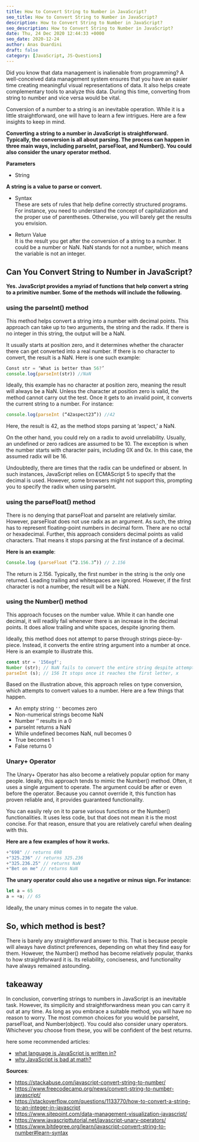 ```yaml
---
title: How to Convert String to Number in JavaScript?
seo_title: How to Convert String to Number in JavaScript?
description: How to Convert String to Number in JavaScript?
seo_description: How to Convert String to Number in JavaScript?
date: Thu, 24 Dec 2020 12:44:33 +0000
seo_date: 2020-12-24
author: Anas Ouardini
draft: false
category: [JavaScript, JS-Questions]
---
```



Did you know that data management is inalienable from programming? A well-conceived data management system ensures that you have an easier time creating meaningful visual representations of data. It also helps create complementary tools to analyze this data. During this time, converting from string to number and vice versa would be vital.

Conversion of a number to a string is an inevitable operation. While it is a little straightforward, one will have to learn a few intrigues. Here are a few insights to keep in mind.

**Converting a string to a number in JavaScript is straightforward. Typically, the conversion is all about parsing. The process can happen in three main ways, including parseInt, parseFloat, and Number(). You could also consider the unary operator method.**

**Parameters**

- String

**A string is a value to parse or convert.**

- Syntax<br>These are sets of rules that help define correctly structured programs. For instance, you need to understand the concept of capitalization and the proper use of parentheses. Otherwise, you will barely get the results you envision.

- Return Value<br>It is the result you get after the conversion of a string to a number. It could be a number or NaN. NaN stands for not a number, which means the variable is not an integer.

## Can You Convert String to Number in JavaScript?

**Yes. JavaScript provides a myriad of functions that help convert a string to a primitive number. Some of the methods will include the following.**

### using the parseInt() method

This method helps convert a string into a number with decimal points. This approach can take up to two arguments, the string and the radix. If there is no integer in this string, the output will be a NaN.

It usually starts at position zero, and it determines whether the character there can get converted into a real number. If there is no character to convert, the result is a NaN. Here is one such example:

```js
Const str = ‘What is better than 56?’
console.log(parseInt(str)) //NaN
```

Ideally, this example has no character at position zero, meaning the result will always be a NaN. Unless the character at position zero is valid, the method cannot carry out the test. Once it gets to an invalid point, it converts the current string to a number. For instance:

```js
console.log(parseInt (“42aspect23”)) //42
```

Here, the result is 42, as the method stops parsing at ‘aspect,’ a NaN.

On the other hand, you could rely on a radix to avoid unreliability. Usually, an undefined or zero radices are assumed to be 10. The exception is when the number starts with character pairs, including 0X and 0x. In this case, the assumed radix will be 16.

Undoubtedly, there are times that the radix can be undefined or absent. In such instances, JavaScript relies on ECMAScript 5 to specify that the decimal is used. However, some browsers might not support this, prompting you to specify the radix when using parseInt.

### using the parseFloat() method

There is no denying that parseFloat and parseInt are relatively similar. However, parseFloat does not use radix as an argument. As such, the string has to represent floating-point numbers in decimal form. There are no octal or hexadecimal. Further, this approach considers decimal points as valid characters. That means it stops parsing at the first instance of a decimal.

**Here is an example**:

```js
Console.log (parseFloat (“2.156.3”)) // 2.156
```

The return is 2.156. Typically, the first number in the string is the only one returned. Leading trailing and whitespaces are ignored. However, if the first character is not a number, the result will be a NaN.

### using the Number() method

This approach focuses on the number value. While it can handle one decimal, it will readily fail whenever there is an increase in the decimal points. It does allow trailing and white spaces, despite ignoring them.

Ideally, this method does not attempt to parse through strings piece-by-piece. Instead, it converts the entire string argument into a number at once. Here is an example to illustrate this.

```js
const str = '156xgf';
Number (str); // NaN fails to convert the entire string despite attempting
parseInt (s); // 156 It stops once it reaches the first letter, x
```

Based on the illustration above, this approach relies on type conversion, which attempts to convert values to a number. Here are a few things that happen.

- An empty string `''` becomes zero
- Non-numerical strings become NaN
- Number ‘’ results in a 0
- parseInt returns a NaN
- While undefined becomes NaN, null becomes 0
- True becomes 1
- False returns 0

### Unary+ Operator

The Unary+ Operator has also become a relatively popular option for many people. Ideally, this approach tends to mimic the Number() method. Often, it uses a single argument to operate. The argument could be after or even before the operator. Because you cannot override it, this function has proven reliable and, it provides guaranteed functionality.

You can easily rely on it to parse various functions or the Number() functionalities. It uses less code, but that does not mean it is the most concise. For that reason, ensure that you are relatively careful when dealing with this.

**Here are a few examples of how it works.**

```js
+"698" // returns 698
+"325.236" // returns 325.236
+"325.236.25" // returns NaN
+"Bet on me" // returns NaN
```

**The unary operator could also use a negative or minus sign. For instance:**

```js
let a = 65
a = +a; // 65
```

Ideally, the unary minus comes in to negate the value.

## So, which method is best?

There is barely any straightforward answer to this. That is because people will always have distinct preferences, depending on what they find easy for them. However, the Number() method has become relatively popular, thanks to how straightforward it is. Its reliability, conciseness, and functionality have always remained astounding.

## takeaway

In conclusion, converting strings to numbers in JavaScript is an inevitable task. However, its simplicity and straightforwardness mean you can carry it out at any time. As long as you embrace a suitable method, you will have no reason to worry. The most common choices for you would be parseInt, parseFloat, and Number(object). You could also consider unary operators. Whichever you choose from these, you will be confident of the best returns.

here some recommended articles:

- <a href="/posts/what-language-is-javascript-written-in/" target="_blank" rel="noreferrer noopener">what language is JavaScript is written in?</a>
- <a href="/posts/why-javascript-is-bad-at-math/" target="_blank" rel="noreferrer noopener">why JavaScript is bad at math?</a>

**Sources**:

- <a rel="noreferrer noopener nofollow" href="https://stackabuse.com/javascript-convert-string-to-number/" target="_blank">https://stackabuse.com/javascript-convert-string-to-number/</a>
- <a rel="noreferrer noopener nofollow" href="https://www.freecodecamp.org/news/convert-string-to-number-javascript/" target="_blank">https://www.freecodecamp.org/news/convert-string-to-number-javascript/</a>
- https://stackoverflow.com/questions/1133770/how-to-convert-a-string-to-an-integer-in-javascript
- https://www.sitepoint.com/data-management-visualization-javascript/
- https://www.javascripttutorial.net/javascript-unary-operators/
- https://www.bitdegree.org/learn/javascript-convert-string-to-number#learn-syntax